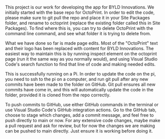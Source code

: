 This project is our work for developing the app for BYLD Innovations. We initially started with the base repo for OctoPrint. In order to edit the code, please make sure to git pull the repo and place it in your Site Packages folder, and rename to octoprint (replace the existing folder called this in Site Packages). To find where this is, you can try to delete OctoPrint with the command line command, and see what folder it is trying to delete from. 

What we have done so far is made page edits. Most of the "OctoPrint" text and their logo has been replaced with content for BYLD Innovations. The easiest way to maintain this is by running inspect element on the octoprint page (run it the same way as you normally would), and using Visual Studio Code's search function to find that line of code and making needed edits. 

This is successfully running on a Pi. In order to update the code on the pi, you need to ssh to the pi on a computer, and run git pull after any new commits have been made to the folder on GitHub. Git pull ensures all new commits have come in, and this will automatically update the code in the folder, provided it is cloned from the repo correctly. 

To push commits to GitHub, use either GitHub commands in the terminal or use Visual Studio Code's GitHub integration actions. Go to the GitHub tab, choose to stage which changes, add a commit message, and feel free to push directly to main or now. For any extensive code changes, maybe make a pull request and ask for review, but for now the changes we are making can be pushed to main directly. Just ensure it is working before doing it.
